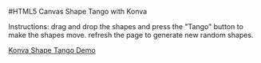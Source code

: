 
#HTML5 Canvas Shape Tango with Konva

Instructions: drag and drop the shapes and press the "Tango" button to make the shapes move.  refresh the page to generate new random shapes.

<a class="jsbin-embed" href="http://jsbin.com/xisofe/1/embed?output">Konva Shape Tango Demo</a><script src="http://static.jsbin.com/js/embed.js"></script>